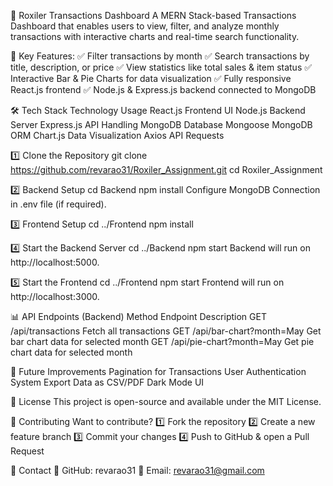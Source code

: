 📌 Roxiler Transactions Dashboard
A MERN Stack-based Transactions Dashboard that enables users to view, filter, and analyze monthly transactions with interactive charts and real-time search functionality.

🚀 Key Features:
✅ Filter transactions by month
✅ Search transactions by title, description, or price
✅ View statistics like total sales & item status
✅ Interactive Bar & Pie Charts for data visualization
✅ Fully responsive React.js frontend
✅ Node.js & Express.js backend connected to MongoDB

🛠 Tech Stack
Technology	Usage
React.js	Frontend UI
Node.js	Backend Server
Express.js	API Handling
MongoDB	Database
Mongoose	MongoDB ORM
Chart.js	Data Visualization
Axios	API Requests

1️⃣ Clone the Repository
git clone https://github.com/revarao31/Roxiler_Assignment.git
cd Roxiler_Assignment

2️⃣ Backend Setup
cd Backend
npm install
Configure MongoDB Connection in .env file (if required).

3️⃣ Frontend Setup
cd ../Frontend
npm install

4️⃣ Start the Backend Server
cd ../Backend
npm start
Backend will run on http://localhost:5000.

5️⃣ Start the Frontend
cd ../Frontend
npm start
Frontend will run on http://localhost:3000.

📊 API Endpoints (Backend)
Method	Endpoint	Description
GET	/api/transactions	Fetch all transactions
GET	/api/bar-chart?month=May	Get bar chart data for selected month
GET	/api/pie-chart?month=May	Get pie chart data for selected month

🎯 Future Improvements
 Pagination for Transactions
 User Authentication System
 Export Data as CSV/PDF
 Dark Mode UI
 
📜 License
This project is open-source and available under the MIT License.

🤝 Contributing
Want to contribute?
1️⃣ Fork the repository
2️⃣ Create a new feature branch
3️⃣ Commit your changes
4️⃣ Push to GitHub & open a Pull Request

📩 Contact
🔗 GitHub: revarao31
📧 Email: revarao31@gmail.com

